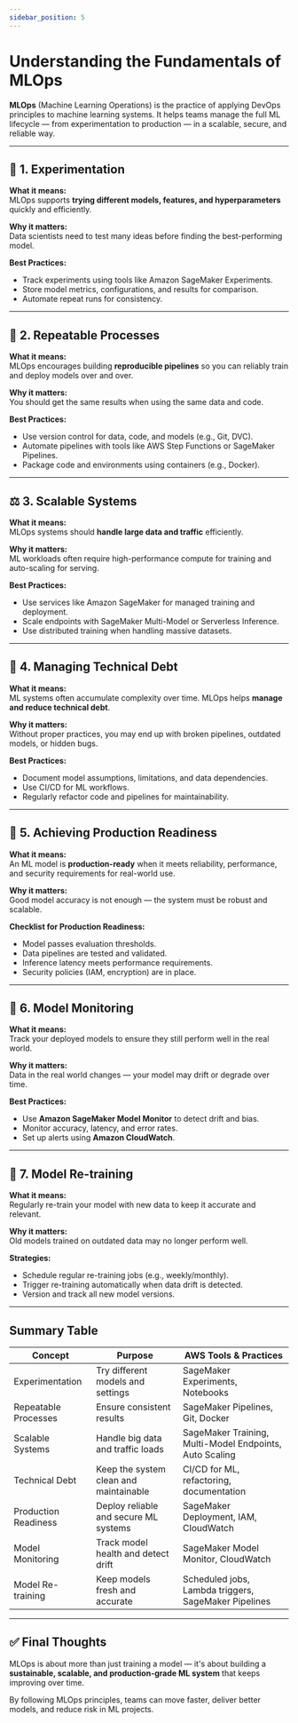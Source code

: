 ```yaml
---
sidebar_position: 5
---
```


# Understanding the Fundamentals of MLOps

**MLOps** (Machine Learning Operations) is the practice of applying DevOps principles to machine learning systems. It helps teams manage the full ML lifecycle — from experimentation to production — in a scalable, secure, and reliable way.

---

## 🧪 1. Experimentation

**What it means:**  
MLOps supports **trying different models, features, and hyperparameters** quickly and efficiently.

**Why it matters:**  
Data scientists need to test many ideas before finding the best-performing model.

**Best Practices:**
- Track experiments using tools like Amazon SageMaker Experiments.
- Store model metrics, configurations, and results for comparison.
- Automate repeat runs for consistency.

---

## 🔁 2. Repeatable Processes

**What it means:**  
MLOps encourages building **reproducible pipelines** so you can reliably train and deploy models over and over.

**Why it matters:**  
You should get the same results when using the same data and code.

**Best Practices:**
- Use version control for data, code, and models (e.g., Git, DVC).
- Automate pipelines with tools like AWS Step Functions or SageMaker Pipelines.
- Package code and environments using containers (e.g., Docker).

---

## ⚖️ 3. Scalable Systems

**What it means:**  
MLOps systems should **handle large data and traffic** efficiently.

**Why it matters:**  
ML workloads often require high-performance compute for training and auto-scaling for serving.

**Best Practices:**
- Use services like Amazon SageMaker for managed training and deployment.
- Scale endpoints with SageMaker Multi-Model or Serverless Inference.
- Use distributed training when handling massive datasets.

---

## 🧱 4. Managing Technical Debt

**What it means:**  
ML systems often accumulate complexity over time. MLOps helps **manage and reduce technical debt**.

**Why it matters:**  
Without proper practices, you may end up with broken pipelines, outdated models, or hidden bugs.

**Best Practices:**
- Document model assumptions, limitations, and data dependencies.
- Use CI/CD for ML workflows.
- Regularly refactor code and pipelines for maintainability.

---

## 🚀 5. Achieving Production Readiness

**What it means:**  
An ML model is **production-ready** when it meets reliability, performance, and security requirements for real-world use.

**Why it matters:**  
Good model accuracy is not enough — the system must be robust and scalable.

**Checklist for Production Readiness:**
- Model passes evaluation thresholds.
- Data pipelines are tested and validated.
- Inference latency meets performance requirements.
- Security policies (IAM, encryption) are in place.

---

## 📡 6. Model Monitoring

**What it means:**  
Track your deployed models to ensure they still perform well in the real world.

**Why it matters:**  
Data in the real world changes — your model may drift or degrade over time.

**Best Practices:**
- Use **Amazon SageMaker Model Monitor** to detect drift and bias.
- Monitor accuracy, latency, and error rates.
- Set up alerts using **Amazon CloudWatch**.

---

## 🔁 7. Model Re-training

**What it means:**  
Regularly re-train your model with new data to keep it accurate and relevant.

**Why it matters:**  
Old models trained on outdated data may no longer perform well.

**Strategies:**
- Schedule regular re-training jobs (e.g., weekly/monthly).
- Trigger re-training automatically when data drift is detected.
- Version and track all new model versions.

---

## Summary Table

| Concept              | Purpose                                | AWS Tools & Practices                                   |
| -------------------- | -------------------------------------- | ------------------------------------------------------- |
| Experimentation      | Try different models and settings      | SageMaker Experiments, Notebooks                        |
| Repeatable Processes | Ensure consistent results              | SageMaker Pipelines, Git, Docker                        |
| Scalable Systems     | Handle big data and traffic loads      | SageMaker Training, Multi-Model Endpoints, Auto Scaling |
| Technical Debt       | Keep the system clean and maintainable | CI/CD for ML, refactoring, documentation                |
| Production Readiness | Deploy reliable and secure ML systems  | SageMaker Deployment, IAM, CloudWatch                   |
| Model Monitoring     | Track model health and detect drift    | SageMaker Model Monitor, CloudWatch                     |
| Model Re-training    | Keep models fresh and accurate         | Scheduled jobs, Lambda triggers, SageMaker Pipelines    |

---

## ✅ Final Thoughts

MLOps is about more than just training a model — it's about building a **sustainable, scalable, and production-grade ML system** that keeps improving over time.

By following MLOps principles, teams can move faster, deliver better models, and reduce risk in ML projects.

